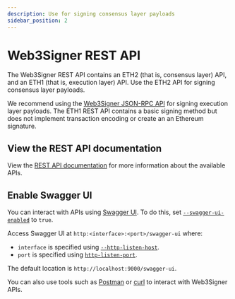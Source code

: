 ```yaml
---
description: Use for signing consensus layer payloads
sidebar_position: 2
---
```


# Web3Signer REST API

The Web3Signer REST API contains an ETH2 (that is, consensus layer) API, and an ETH1 (that is, execution layer) API. 
Use the ETH2 API for signing consensus layer payloads. 

We recommend using the [Web3Signer JSON-RPC API](json-rpc.md) for signing execution layer payloads. The ETH1 REST API contains a basic signing method but does not implement transaction encoding
or create an an Ethereum signature. 

## View the REST API documentation

View the [REST API documentation] for more information about the available APIs.

## Enable Swagger UI

You can interact with APIs using [Swagger UI].
To do this, set [`--swagger-ui-enabled`](../cli/options.md#swagger-ui-enabled) to `true`.

Access Swagger UI at `http:<interface>:<port>/swagger-ui` where:

- `interface` is specified using [`--http-listen-host`](../cli/options.md#http-listen-host).
- `port` is specified using [`http-listen-port`](../cli/options.md#http-listen-port).

The default location is `http://localhost:9000/swagger-ui`.

You can also use tools such as [Postman] or [curl] to interact with Web3Signer APIs.

<!-- Links -->

[REST API documentation]: https://consensys.github.io/web3signer/
[Postman]: https://www.postman.com/
[curl]: https://curl.haxx.se/
[Swagger UI]: https://swagger.io/tools/swagger-ui/
